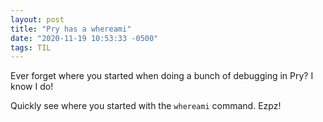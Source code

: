 ```yaml
---
layout: post
title: "Pry has a whereami"
date: "2020-11-19 10:53:33 -0500"
tags: TIL
---
```


Ever forget where you started when doing a bunch of debugging in Pry? I know I do!

Quickly see where you started with the `whereami` command. Ezpz!
